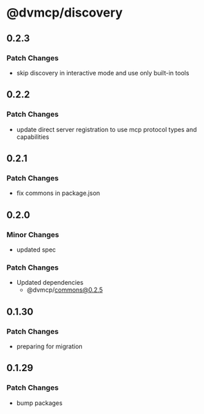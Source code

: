 # @dvmcp/discovery

## 0.2.3

### Patch Changes

- skip discovery in interactive mode and use only built-in tools

## 0.2.2

### Patch Changes

- update direct server registration to use mcp protocol types and capabilities

## 0.2.1

### Patch Changes

- fix commons in package.json

## 0.2.0

### Minor Changes

- updated spec

### Patch Changes

- Updated dependencies
  - @dvmcp/commons@0.2.5

## 0.1.30

### Patch Changes

- preparing for migration

## 0.1.29

### Patch Changes

- bump packages
